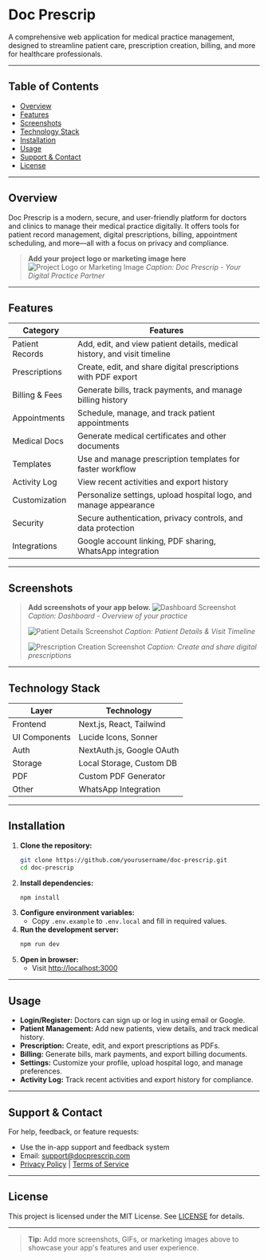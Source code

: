 # Doc Prescrip

A comprehensive web application for medical practice management, designed to streamline patient care, prescription creation, billing, and more for healthcare professionals.

---

## Table of Contents
- [Overview](#overview)
- [Features](#features)
- [Screenshots](#screenshots)
- [Technology Stack](#technology-stack)
- [Installation](#installation)
- [Usage](#usage)
- [Support & Contact](#support--contact)
- [License](#license)

---

## Overview
Doc Prescrip is a modern, secure, and user-friendly platform for doctors and clinics to manage their medical practice digitally. It offers tools for patient record management, digital prescriptions, billing, appointment scheduling, and more—all with a focus on privacy and compliance.

> **Add your project logo or marketing image here**
> ![Project Logo or Marketing Image](./assets/logo-or-marketing.png)
> *Caption: Doc Prescrip - Your Digital Practice Partner*

---

## Features
| Category         | Features                                                                 |
|------------------|--------------------------------------------------------------------------|
| Patient Records  | Add, edit, and view patient details, medical history, and visit timeline |
| Prescriptions    | Create, edit, and share digital prescriptions with PDF export            |
| Billing & Fees   | Generate bills, track payments, and manage billing history               |
| Appointments     | Schedule, manage, and track patient appointments                         |
| Medical Docs     | Generate medical certificates and other documents                        |
| Templates        | Use and manage prescription templates for faster workflow                |
| Activity Log     | View recent activities and export history                                |
| Customization    | Personalize settings, upload hospital logo, and manage appearance        |
| Security         | Secure authentication, privacy controls, and data protection             |
| Integrations     | Google account linking, PDF sharing, WhatsApp integration                |

---

## Screenshots
> **Add screenshots of your app below.**
> ![Dashboard Screenshot](./assets/dashboard-screenshot.png)
> *Caption: Dashboard - Overview of your practice*
>
> ![Patient Details Screenshot](./assets/patient-details-screenshot.png)
> *Caption: Patient Details & Visit Timeline*
>
> ![Prescription Creation Screenshot](./assets/prescription-creation-screenshot.png)
> *Caption: Create and share digital prescriptions*

---

## Technology Stack
| Layer         | Technology                |
|---------------|--------------------------|
| Frontend      | Next.js, React, Tailwind |
| UI Components | Lucide Icons, Sonner     |
| Auth          | NextAuth.js, Google OAuth|
| Storage       | Local Storage, Custom DB |
| PDF           | Custom PDF Generator     |
| Other         | WhatsApp Integration     |

---

## Installation
1. **Clone the repository:**
   ```bash
   git clone https://github.com/yourusername/doc-prescrip.git
   cd doc-prescrip
   ```
2. **Install dependencies:**
   ```bash
   npm install
   ```
3. **Configure environment variables:**
   - Copy `.env.example` to `.env.local` and fill in required values.
4. **Run the development server:**
   ```bash
   npm run dev
   ```
5. **Open in browser:**
   - Visit [http://localhost:3000](http://localhost:3000)

---

## Usage
- **Login/Register:** Doctors can sign up or log in using email or Google.
- **Patient Management:** Add new patients, view details, and track medical history.
- **Prescription:** Create, edit, and export prescriptions as PDFs.
- **Billing:** Generate bills, mark payments, and export billing documents.
- **Settings:** Customize your profile, upload hospital logo, and manage preferences.
- **Activity Log:** Track recent activities and export history for compliance.

---

## Support & Contact
For help, feedback, or feature requests:
- Use the in-app support and feedback system
- Email: [support@docprescrip.com](mailto:support@docprescrip.com)
- [Privacy Policy](/privacy) | [Terms of Service](/terms)

---

## License
This project is licensed under the MIT License. See [LICENSE](./LICENSE) for details.

---

> **Tip:** Add more screenshots, GIFs, or marketing images above to showcase your app's features and user experience.
